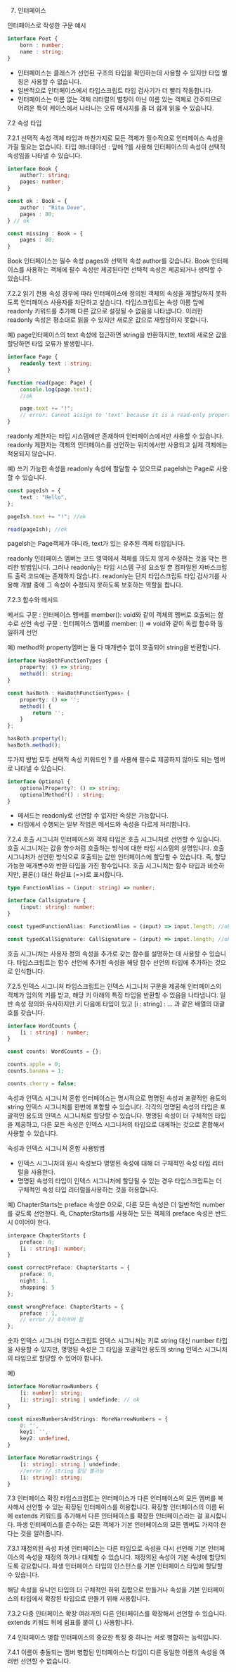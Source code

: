 7. 인터페이스

인터페이스로 작성한 구문 예시 
```ts
interface Poet {
    born : number;
    name : string;
}
```

- 인터페이스는 클래스가 선언된 구조의 타입을 확인하는데 사용할 수 있지만 타입 별칭은 사용할 수 없습니다. 
- 일반적으로 인터페이스에서 타입스크립트 타입 검사기가 더 빨리 작동합니다. 
- 인터페이스는 이름 없는 객체 리터럴의 별칭이 아닌 이름 있는 객체로 간주되므로 어려운 특이 케이스에서 나타나는 오류 메시지를 좀 더 쉽게 읽을 수 있습니다. 

7.2 속성 타입 

7.2.1 선택적 속성
객체 타입과 마찬가지로 모든 객체가 필수적으로 인터페이스 속성을 가질 필요는 없습니다. 
타입 애너테이션 : 앞에 ?를 사용해 인터페이스의 속성이 선택적 속성임을 나타낼 수 있습니다. 

```ts
interface Book {
    author?: string;
    pages: number;
}

const ok : Book = {
    author : "Rita Dove",
    pages : 80;
} // ok

const missing : Book = {
    pages : 80;
}
```
Book 인터페이스는 필수 속성 pages와 선택적 속성 author를 갖습니다. Book 인터페이스를 사용하는 객체에 필수 속성만 제공된다면 선택적 속성은 제공되거나 생략할 수 있습니다. 

7.2.2 읽기 전용 속성 
경우에 따라 인터페이스에 정의된 객체의 속성을 재할당하지 못하도록 인터페이스 사용자를 차단하고 싶습니다. 
타입스크립트는 속성 이름 앞에 readonly 키워드를 추가해 다른 값으로 설정될 수 없음을 나타냅니다. 
이러한 readonly 속성은 평소대로 읽을 수 있지만 새로운 값으로 재할당하지 못합니다. 

예) page인터페이스의 text 속성에 접근하면 string을 반환하지만, text에 새로운 값을 할당하면 타입 오류가 발생합니다. 
```ts
interface Page {
    readonly text : string;
}

function read(page: Page) {
    console.log(page.text);
    //ok

    page.text += "!";
    // error: Cannot assign to 'text' because it is a read-only property.
}
```

readonly 제한자는 타입 시스템에만 존재하며 인터페이스에서만 사용할 수 있습니다. 
readonly 제한자는 객체의 인터페이스를 선언하는 위치에서만 사용되고 실제 객체에는 적용되지 않습니다. 

예) 쓰기 가능한 속성을 readonly 속성에 할달할 수 있으므로 pageIsh는 Page로 사용할 수 있습니다. 
```ts
const pageIsh = {
    text : "Hello",
};

pageIsh.text += "!"; //ok

read(pageIsh); //ok
```
pageIsh는 Page객체가 아니라, text가 있는 유추된 객체 타입입니다. 

readonly 인터페이스 멤버는 코드 영역에서 객체를 의도치 않게 수정하는 것을 막는 편리한 방법입니다. 
그러나 readonly는 타입 시스템 구성 요소일 뿐 컴파일된 자바스크립트 출력 코드에는 존재하지 않습니다. 
readonly는 단지 타입스크립트 타입 검사기를 사용해 개발 중에 그 속성이 수정되지 못하도록 보호하는 역할을 합니다. 

7.2.3 함수와 메서드 

메서드 구문 : 인터페이스 멤버를 member(): void와 같이 객체의 멤버로 호출되는 함수로 선언
속성 구문 : 인터페이스 멤버를 member: () => void와 같이 독립 함수와 동일하게 선언

예) method와 property멤버는 둘 다 매개변수 없이 호출되어 string을 반환합니다. 
```ts
interface HasBothFunctionTypes {
    property: () => string;
    method(): string;
}

const hasBoth : HasBothFunctionTypes= {
    property: () => '';
    method() {
        return '';
    }
};

hasBoth.property(); 
hasBoth.method();
```

두가지 방법 모두 선택적 속성 키워드인 ? 를 사용해 필수로 제공하지 않아도 되는 멤버로 나타낼 수 있습니다. 
```ts
interface Optional {
    optionalProperty?: () => string;
    optionalMethod?() : string;
}
```

- 메서드는 readonly로 선언할 수 없지만 속성은 가능합니다. 
- 타입에서 수행되는 일부 작업은 메서드와 속성을 다르게 처리합니다. 

7.2.4 호출 시그니처 
인터페이스와 객체 타입은 호출 시그니처로 선언할 수 있습니다.
호출 시그니처는 값을 함수처럼 호출하는 방식에 대한 타입 시스템의 설명입니다. 
호출 시그니처가 선언한 방식으로 호출되는 값만 인터페이스에 할당할 수 있습니다.
즉, 할당 가능한 매개변수와 반환 타입을 가진 함수입니다. 
호출 시그니처는 함수 타입과 비슷하지만, 콜론(:) 대신 화살표 (=>)로 표시합니다. 

```ts
type FunctionAlias = (input: string) => number;

interface Callsignature {
    (input: string): number;
}

const typedFunctionAlias: FunctionAlias = (input) => input.length; //ok

const typedCallSignature: CallSignature = (input) => input.length; //ok
```
호출 시그니처는 사용자 정의 속성을 추가로 갖는 함수를 설명하는 데 사용할 수 있습니다. 
타입스크립트는 함수 선언에 추가된 속성을 해당 함수 선언의 타입에 추가하는 것으로 인식합니다. 

7.2.5 인덱스 시그니처 
타입스크립트는 인덱스 시그니처 구문을 제공해 인터페이스의 객체가 임의의 키를 받고, 해당 키 아래의 특징 타입을 반환할 수 있음을 나타냅니다. 
일반 속성 정의와 유사하지만 키 다음에 타입이 있고 [i : string] : ... 과 같은 배열의 대괄호를 갖습니다. 

```ts
interface WordCounts {
    [i : string] : number;
}

const counts: WordCounts = {};

counts.apple = 0;
counts.banana = 1;

counts.cherry = false;
```

속성과 인덱스 시그니처 혼합 
인터페이스는 명시적으로 명명된 속성과 포괄적인 용도의 string 인덱스 시그니처를 한번에 포함할 수 있습니다. 
각각의 명명된 속성의 타입은 포괄적인 용도의 인덱스 시그니처로 할당할 수 있습니다. 
명명된 속성이 더 구체적인 타입을 제공하고, 다른 모든 속성은 인덱스 시그니처의 타입으로 대체하는 것으로 혼합해서 사용할 수 있습니다. 

속성과 인덱스 시그니처 혼합 사용방법
- 인덱스 시그니처의 원시 속성보다 명명된 속성에 대해 더 구체적인 속성 타입 리터럴을 사용한다. 
- 명명된 속성의 타입이 인덱스 시그니처에 할당될 수 있는 경우 타입스크립트는 더 구체적인 속성 타입 리터럴을사용하는 것을 허용합니다. 

예) ChapterStarts는 preface 속성은 0으로, 다른 모든 속성은 더 일반적인 number를 갖도록 선언한다. 
즉, ChapterStarts를 사용하는 모든 객체의 preface 속성은 반드시 0이어야 한다. 
```ts
interpace ChapterStarts {
    preface: 0;
    [i : string]: number;
}

const correctPreface: ChapterStarts = {
    preface: 0,
    night: 1,
    shopping: 5
};

const wrongPreface: ChapterStarts = {
    preface : 1,
    // error // 0이어야 함
};
```

숫자 인덱스 시그니처
타입스크립트 인덱스 시그니처는 키로 string 대신 number 타입을 사용할 수 있지만, 명명된 속성은 그 타입을 포괄적인 용도의 string 인덱스 시그니처의 타입으로 할당할 수 있어야 합니다. 

예)
```ts
interface MoreNarrowNumbers {
    [i: number]: string;
    [i: string]: string | undefinde; // ok
}

const mixesNumbersAndStrings: MoreNarrowNumbers = {
    0: '',
    key1: '',
    key2: undefined,
}

interface MoreNarrowStrings {
    [i: string]: string | undefinde;
    //error // string 할당 불가능 
    [i: string]: string;
}
```

7.3 인터페이스 확장 
타입스크립트는 인터페이스가 다른 인터페이스의 모든 멤버를 복사해서 선언할 수 있는 확장된 인터페이스를 허용합니다. 
확장할 인터페이스의 이름 뒤에 extends 키워드를 추가해서 다른 인터페이스를 확장한 인터페이스라는 걸 표시합니다. 
파생 인터페이스를 준수하는 모든 객체가 기본 인터페이스의 모든 멤버도 가져야 한다는 것을 알려줍니다. 

7.3.1 재정의된 속성
파생 인터페이스는 다른 타입으로 속성을 다시 선언해 기본 인터페이스의 속성을 재정의 하거나 대체할 수 있습니다.
재정의된 속성이 기본 속성에 할당되도록 강요합니다. 
파생 인터페이스 타입의 인스턴스를 기본 인터페이스 타입에 할당할 수 있습니다. 

해당 속성을 유니언 타입의 더 구체적인 하위 집합으로 만들거나 속성을 기본 인터페이스의 타입에서 확장된 타입으로 만들기 위해 사용합니다. 

7.3.2 다중 인터페이스 확장
여러개의 다른 인터페이스를 확장해서 선언할 수 있습니다. 
extends 키워드 뒤에 쉼표를 붙여 (,) 사용합니다. 

7.4 인터페이스 병합 
인터페이스의 중요한 특징 중 하나는 서로 병합하는 능력입니다. 

7.4.1 이름이 충돌되는 멤버
병합된 인터페이스는 타입이 다른 동일한 이름의 속성을 여러번 선언할 수 없습니다.